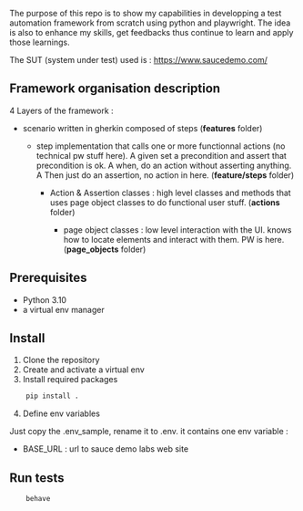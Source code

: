 The purpose of this repo is to show my capabilities in developping a test automation framework from scratch using python and playwright. The idea is also to enhance my skills, get feedbacks thus continue to learn and apply those learnings.

The SUT (system under test) used is : https://www.saucedemo.com/

## Framework organisation description

4 Layers of the framework :

- scenario written in gherkin composed of steps (**features** folder)

  - step implementation that calls one or more functionnal actions (no technical pw stuff here). A given set a precondition and assert that precondition is ok. A when, do an action without asserting anything. A Then just do an assertion, no action in here. (**feature/steps** folder)

    - Action & Assertion classes : high level classes and methods that uses page object classes to do functional user stuff. (**actions** folder)

      - page object classes : low level interaction with the UI. knows how to locate elements and interact with them. PW is here. (**page_objects** folder)

## Prerequisites

- Python 3.10
- a virtual env manager

## Install

1. Clone the repository
2. Create and activate a virtual env
3. Install required packages

```bash
    pip install .
```
4. Define env variables

Just copy the .env_sample, rename it to .env. it contains one env variable :

- BASE_URL : url to sauce demo labs web site

## Run tests

```bash
    behave
```
